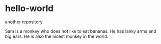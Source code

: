 # hello-world
another repository


Sam is a monkey who does not like to eat bananas. He has lanky arms and big ears. 
He is also the nicest monkey in the world. 
